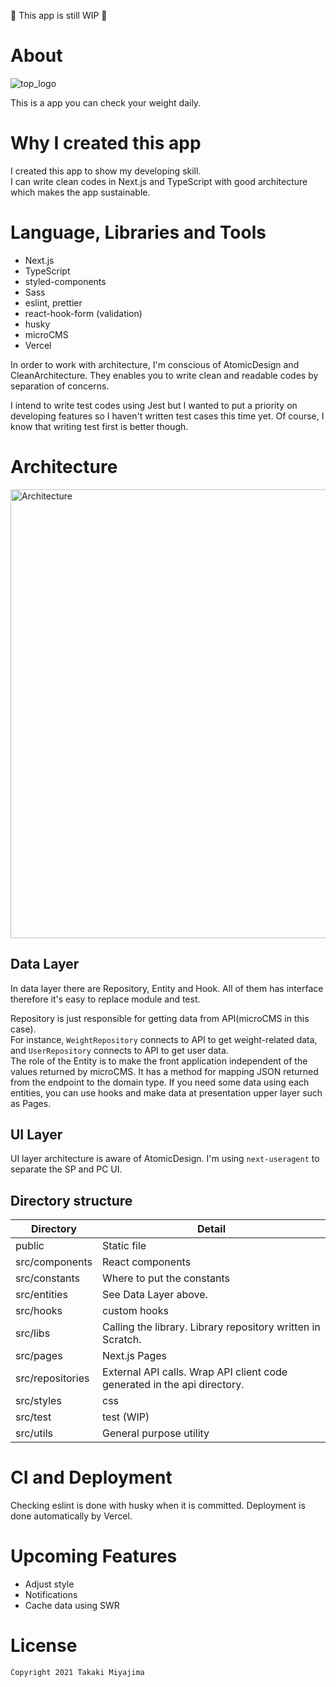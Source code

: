 🚧️  This app is still WIP 🚧️

# About
![top_logo](https://user-images.githubusercontent.com/12868082/142035617-95388062-082e-4f6e-8c16-5f24f63bfa56.png)

This is a app you can check your weight daily.


# Why I created this app
I created this app to show my developing skill.  
I can write clean codes in Next.js and TypeScript with good architecture which makes the app sustainable.
 

<!-- TODO: 可能であればUIデザインもアピールする -->

# Language, Libraries and Tools
- Next.js
- TypeScript
- styled-components
- Sass
- eslint, prettier
- react-hook-form (validation)
- husky
- microCMS
- Vercel

In order to work with architecture, I'm conscious of AtomicDesign and CleanArchitecture. They enables you to write clean and readable codes by separation of concerns.

I intend to write test codes using Jest but I wanted to put a priority on developing features so I haven't written test cases this time yet. Of course, I know that writing test first is better though.

# Architecture
<img width="718" alt="Architecture" src="https://user-images.githubusercontent.com/12868082/142047361-bace11d6-6065-4164-bf2b-02a26f16eeed.png">

## Data Layer
In data layer there are Repository, Entity and Hook. All of them has interface therefore it's easy to replace module and test. 

Repository is just responsible for getting data from API(microCMS in this case).  
For instance, `WeightRepository` connects to API to get weight-related data, and `UserRepository` connects to API to get user data.  
The role of the Entity is to make the front application independent of the values returned by microCMS.
It has a method for mapping JSON returned from the endpoint to the domain type.
If you need some data using each entities, you can use hooks and make data at presentation upper layer such as Pages.
## UI Layer
UI layer architecture is aware of AtomicDesign.
I'm using `next-useragent` to separate the SP and PC UI.

## Directory structure
| Directory       | Detail         |
| -----------     | ----------- |
| public          | Static file |
| src/components  | React components |
| src/constants   | Where to put the constants |
| src/entities    | See Data Layer above. |
| src/hooks       | custom hooks |
| src/libs        | Calling the library. Library repository written in Scratch. |
| src/pages       | Next.js Pages |
| src/repositories| External API calls. Wrap API client code generated in the api directory. |
| src/styles      | css |
| src/test        | test (WIP) |
| src/utils       | General purpose utility |

# CI and Deployment
Checking eslint is done with husky when it is committed.
Deployment is done automatically by Vercel.

# Upcoming Features
- Adjust style
- Notifications
- Cache data using SWR

# License
```
Copyright 2021 Takaki Miyajima
```